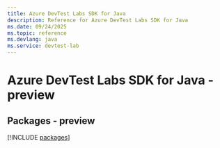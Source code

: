 ```yaml
---
title: Azure DevTest Labs SDK for Java
description: Reference for Azure DevTest Labs SDK for Java
ms.date: 09/24/2025
ms.topic: reference
ms.devlang: java
ms.service: devtest-lab
---
```

# Azure DevTest Labs SDK for Java - preview
## Packages - preview
[!INCLUDE [packages](devtest-labs-index.md)]